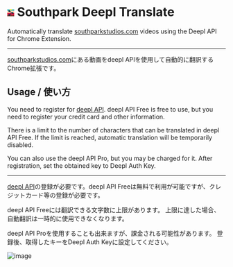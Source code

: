 # ![](src/static/icon16.png) Southpark Deepl Translate

Automatically translate [southparkstudios.com](https://southparkstudios.com) videos using the Deepl API for Chrome Extension.

---

[southparkstudios.com](https://southparkstudios.com)にある動画をdeepl APIを使用して自動的に翻訳するChrome拡張です。

## Usage / 使い方

You need to register for [deepl API](https://www.deepl.com/pro-api). deepl API Free is free to use, but you need to register your credit card and other information.

There is a limit to the number of characters that can be translated in deepl API Free.
If the limit is reached, automatic translation will be temporarily disabled.

You can also use the deepl API Pro, but you may be charged for it.
After registration, set the obtained key to Deepl Auth Key.

--- 

[deepl API](https://www.deepl.com/pro-api)の登録が必要です。deepl API Freeは無料で利用が可能ですが、クレジットカード等の登録が必要です。

deepl API Freeには翻訳できる文字数に上限があります。
上限に達した場合、自動翻訳は一時的に使用できなくなります。

deepl API Proを使用することも出来ますが、課金される可能性があります。
登録後、取得したキーをDeepl Auth Keyに設定してください。

![image](https://user-images.githubusercontent.com/6498055/155258908-79f9298e-c150-4227-81dc-a0e73a9cdeba.png)
